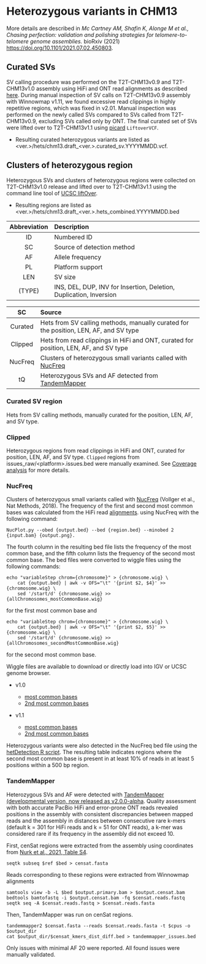 # Heterozygous variants in CHM13

More details are described in _Mc Cartney AM, Shafin K, Alonge M et al., Chasing perfection: validation and polishing strategies for telomere-to-telomere genome assemblies._ bioRxiv (2021) https://doi.org/10.1101/2021.07.02.450803.

## Curated SVs
SV calling procedure was performed on the T2T-CHM13v0.9 and T2T-CHM13v1.0 assembly using HiFi and ONT read alignments as described [here](https://github.com/marbl/CHM13-issues/blob/main/coverage.md). During manual inspection of SV calls on T2T-CHM13v0.9 assembly with Winnowmap v1.11, we found excessive read clippings in highly repetitive regions, which was fixed in v2.01. Manual inspection was performed on the newly called SVs compared to SVs called from T2T-CHM13v0.9, excluding SVs called only by ONT. The final curated set of SVs were lifted over to T2T-CHM13v1.1 using [picard](https://gatk.broadinstitute.org/hc/en-us/articles/360037060932-LiftoverVcf-Picard-) `LiftoverVCF`.

* Resulting curated heterozygous variants are listed as <ver.>/hets/chm13.draft_<ver.>.curated_sv.YYYYMMDD.vcf.

## Clusters of heterozygous region

Heterozygous SVs and clusters of heterozygous regions were collected on T2T-CHM13v1.0 release and lifted over to T2T-CHM13v1.1 using the command line tool of [UCSC liftOver](https://genome.ucsc.edu/cgi-bin/hgLiftOver).

* Resulting regions are listed as <ver.>/hets/chm13.draft_<ver.>.hets_combined.YYYYMMDD.bed

| Abbreviation | Description |
| :---: | :--- |
| ID | Numbered ID |
| SC | Source of detection method |
| AF | Allele frequency
| PL | Platform support |
| LEN | SV size |
| (TYPE) | INS, DEL, DUP, INV for Insertion, Deletion, Duplication, Inversion |

| SC | Source |
| :---: | :--- |
| Curated | Hets from SV calling methods, manually curated for the position, LEN, AF, and SV type |
| Clipped | Hets from read clippings in HiFi and ONT, curated for position, LEN, AF, and SV type |
| NucFreq | Clusters of heterozygous small variants called with [NucFreq](https://github.com/mrvollger/NucFreq)
| tQ | Heterozygous SVs and AF detected from [TandemMapper](https://github.com/ablab/TandemMapper2) |

### Curated SV region
Hets from SV calling methods, manually curated for the position, LEN, AF, and SV type.

### Clipped
Heterozygous regions from read clippings in HiFi and ONT, curated for position, LEN, AF, and SV type. `Clipped` regions from issues_raw/\<platform\>.issues.bed were manually examined.
See [Coverage analysis](https://github.com/marbl/CHM13-issues/blob/main/coverage.md) for more details.

### NucFreq
Clusters of heterozygous small variants called with [NucFreq](https://github.com/mrvollger/NucFreq) (Vollger et al., Nat Methods, 2018). 
The frequency of the first and second most common bases was calculated from the HiFi read [alignments](). using NucFreq with the following command:

```
NucPlot.py --obed {output.bed} --bed {region.bed} --minobed 2 {input.bam} {output.png}.
```

The fourth column in the resulting bed file lists the frequency of the most common base, and the fifth column lists the frequency of the second most common base. The bed files were converted to wiggle files using the following commands: 

```
echo "variableStep chrom={chromosome}" > {chromosome.wig} \
    cat {output.bed} | awk -v OFS="\t" '{print $2, $4}' >> {chromosome.wig} \
    sed '/start/d' {chromosome.wig} >> {allChromosomes_mostCommonBase.wig}
```
for the first most common base and
```
echo "variableStep chrom={chromosome}" > {chromosome.wig} \
    cat {output.bed} | awk -v OFS="\t" '{print $2, $5}' >> {chromosome.wig} \
    sed '/start/d' {chromosome.wig} >> {allChromosomes_secondMostCommonBase.wig}
```
for the second most common base.

Wiggle files are available to download or directly load into IGV or UCSC genome browser.
* v1.0
  * [most common bases](https://s3-us-west-2.amazonaws.com/human-pangenomics/T2T/CHM13/assemblies/alignments/chm13v1.0_hifi_20k_wm_2.01/chm13v1.0.mostCommonBase.bw)
  * [2nd most common bases](https://s3-us-west-2.amazonaws.com/human-pangenomics/T2T/CHM13/assemblies/alignments/chm13v1.0_hifi_20k_wm_2.01/chm13v1.0.2ndmostCommonBase.bw)

* v1.1
  * [most common bases](https://s3-us-west-2.amazonaws.com/human-pangenomics/T2T/CHM13/assemblies/alignments/chm13v1.1_hifi_20k_wm_2.01/chm13v1.1.mostCommonBase.bw)
  * [2nd most common bases](https://s3-us-west-2.amazonaws.com/human-pangenomics/T2T/CHM13/assemblies/alignments/chm13v1.1_hifi_20k_wm_2.01/chm13v1.1.2ndmostCommonBase.bw)

Heterozygous variants were also detected in the NucFreq bed file using the [hetDetection R script](https://github.com/mrvollger/NucFreq/blob/master/HetDetection.R). The resulting table indicates regions where the second most common base is present in at least 10% of reads in at least 5 positions within a 500 bp region.

### TandemMapper
Heterozygous SVs and AF were detected with [TandemMapper (developmental version, now released as v2.0.0-alpha](https://github.com/ablab/TandemMapper2).
Quality assessment with both accurate PacBio HiFi and error-prone ONT reads revealed positions in the assembly with consistent discrepancies
between mapped reads and the assembly in distances between consecutive rare k-mers (default k = 301 for HiFi reads and k = 51 for ONT reads),
a k-mer was considered rare if its frequency in the assembly did not exceed 10.

First, cenSat regions were extracted from the assembly using coordinates from 
[Nurk et al., 2021, Table S4](https://www.biorxiv.org/content/10.1101/2021.05.26.445798v1).
```
seqtk subseq $ref $bed > censat.fasta
```

Reads corresponding to these regions were extracted from Winnowmap alignments
```
samtools view -b -L $bed $output.primary.bam > $output.censat.bam
bedtools bamtofastq -i $output.censat.bam -fq $censat.reads.fastq
seqtk seq -A $censat.reads.fastq > $censat.reads.fasta
```

Then, TandemMapper was run on cenSat regions. 
```
tandemmapper2 $censat.fasta --reads $censat.reads.fasta -t $cpus -o $output_dir
cat $output_dir/$censat_kmers_dist_diff.bed > tandemmapper_issues.bed
```
Only issues with minimal AF 20 were reported. All found issues were manually validated. 
